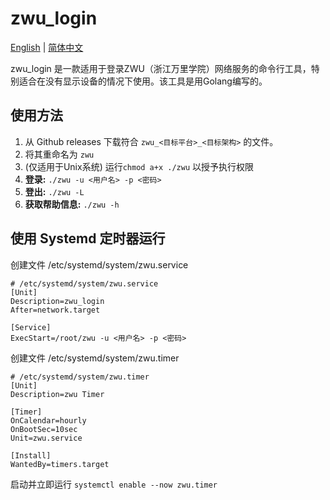 # zwu_login

[English](../README.md) | [简体中文](./README.i18n/ZH_CN.md)

zwu_login 是一款适用于登录ZWU（浙江万里学院）网络服务的命令行工具，特别适合在没有显示设备的情况下使用。该工具是用Golang编写的。

## 使用方法

1. 从 Github releases 下载符合 ``zwu_<目标平台>_<目标架构>`` 的文件。
2. 将其重命名为 ``zwu``
3. (仅适用于Unix系统) 运行``chmod a+x ./zwu`` 以授予执行权限
4. **登录:** ``./zwu -u <用户名> -p <密码>``
5. **登出:** ``./zwu -L``
6. **获取帮助信息:** ``./zwu -h``

## 使用 Systemd 定时器运行

创建文件 /etc/systemd/system/zwu.service

````text
# /etc/systemd/system/zwu.service
[Unit]
Description=zwu_login
After=network.target

[Service]
ExecStart=/root/zwu -u <用户名> -p <密码>
````

创建文件 /etc/systemd/system/zwu.timer

````text
# /etc/systemd/system/zwu.timer
[Unit]
Description=zwu Timer

[Timer]
OnCalendar=hourly
OnBootSec=10sec
Unit=zwu.service

[Install]
WantedBy=timers.target
````

启动并立即运行 ``systemctl enable --now zwu.timer``
